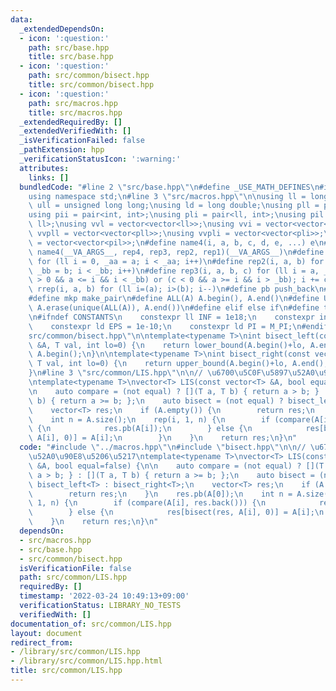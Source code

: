 ```yaml
---
data:
  _extendedDependsOn:
  - icon: ':question:'
    path: src/base.hpp
    title: src/base.hpp
  - icon: ':question:'
    path: src/common/bisect.hpp
    title: src/common/bisect.hpp
  - icon: ':question:'
    path: src/macros.hpp
    title: src/macros.hpp
  _extendedRequiredBy: []
  _extendedVerifiedWith: []
  _isVerificationFailed: false
  _pathExtension: hpp
  _verificationStatusIcon: ':warning:'
  attributes:
    links: []
  bundledCode: "#line 2 \"src/base.hpp\"\n#define _USE_MATH_DEFINES\n#include <bits/stdc++.h>\n\
    using namespace std;\n#line 3 \"src/macros.hpp\"\n\nusing ll = long long;\nusing\
    \ ull = unsigned long long;\nusing ld = long double;\nusing pll = pair<ll, ll>;\n\
    using pii = pair<int, int>;\nusing pli = pair<ll, int>;\nusing pil = pair<int,\
    \ ll>;\nusing vvl = vector<vector<ll>>;\nusing vvi = vector<vector<int>>;\nusing\
    \ vvpll = vector<vector<pll>>;\nusing vvpli = vector<vector<pli>>;\nusing vvpil\
    \ = vector<vector<pil>>;\n#define name4(i, a, b, c, d, e, ...) e\n#define rep(...)\
    \ name4(__VA_ARGS__, rep4, rep3, rep2, rep1)(__VA_ARGS__)\n#define rep1(i, a)\
    \ for (ll i = 0, _aa = a; i < _aa; i++)\n#define rep2(i, a, b) for (ll i = a,\
    \ _bb = b; i < _bb; i++)\n#define rep3(i, a, b, c) for (ll i = a, _bb = b; (c\
    \ > 0 && a <= i && i < _bb) or (c < 0 && a >= i && i > _bb); i += c)\n#define\
    \ rrep(i, a, b) for (ll i=(a); i>(b); i--)\n#define pb push_back\n#define eb emplace_back\n\
    #define mkp make_pair\n#define ALL(A) A.begin(), A.end()\n#define UNIQUE(A) sort(ALL(A)),\
    \ A.erase(unique(ALL(A)), A.end())\n#define elif else if\n#define tostr to_string\n\
    \n#ifndef CONSTANTS\n    constexpr ll INF = 1e18;\n    constexpr int MOD = 1000000007;\n\
    \    constexpr ld EPS = 1e-10;\n    constexpr ld PI = M_PI;\n#endif\n#line 3 \"\
    src/common/bisect.hpp\"\n\ntemplate<typename T>\nint bisect_left(const vector<T>\
    \ &A, T val, int lo=0) {\n    return lower_bound(A.begin()+lo, A.end(), val) -\
    \ A.begin();\n}\n\ntemplate<typename T>\nint bisect_right(const vector<T> &A,\
    \ T val, int lo=0) {\n    return upper_bound(A.begin()+lo, A.end(), val) - A.begin();\n\
    }\n#line 3 \"src/common/LIS.hpp\"\n\n// \u6700\u5C0F\u5897\u52A0\u90E8\u5206\u5217\
    \ntemplate<typename T>\nvector<T> LIS(const vector<T> &A, bool equal=false) {\n\
    \n    auto compare = (not equal) ? [](T a, T b) { return a > b; } : [](T a, T\
    \ b) { return a >= b; };\n    auto bisect = (not equal) ? bisect_left<T> : bisect_right<T>;\n\
    \    vector<T> res;\n    if (A.empty()) {\n        return res;\n    }\n    res.pb(A[0]);\n\
    \    int n = A.size();\n    rep(i, 1, n) {\n        if (compare(A[i], res.back()))\
    \ {\n            res.pb(A[i]);\n        } else {\n            res[bisect(res,\
    \ A[i], 0)] = A[i];\n        }\n    }\n    return res;\n}\n"
  code: "#include \"../macros.hpp\"\n#include \"bisect.hpp\"\n\n// \u6700\u5C0F\u5897\
    \u52A0\u90E8\u5206\u5217\ntemplate<typename T>\nvector<T> LIS(const vector<T>\
    \ &A, bool equal=false) {\n\n    auto compare = (not equal) ? [](T a, T b) { return\
    \ a > b; } : [](T a, T b) { return a >= b; };\n    auto bisect = (not equal) ?\
    \ bisect_left<T> : bisect_right<T>;\n    vector<T> res;\n    if (A.empty()) {\n\
    \        return res;\n    }\n    res.pb(A[0]);\n    int n = A.size();\n    rep(i,\
    \ 1, n) {\n        if (compare(A[i], res.back())) {\n            res.pb(A[i]);\n\
    \        } else {\n            res[bisect(res, A[i], 0)] = A[i];\n        }\n\
    \    }\n    return res;\n}\n"
  dependsOn:
  - src/macros.hpp
  - src/base.hpp
  - src/common/bisect.hpp
  isVerificationFile: false
  path: src/common/LIS.hpp
  requiredBy: []
  timestamp: '2022-03-24 10:49:13+09:00'
  verificationStatus: LIBRARY_NO_TESTS
  verifiedWith: []
documentation_of: src/common/LIS.hpp
layout: document
redirect_from:
- /library/src/common/LIS.hpp
- /library/src/common/LIS.hpp.html
title: src/common/LIS.hpp
---
```

